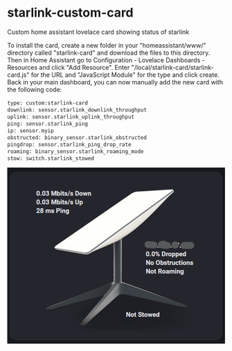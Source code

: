 # starlink-custom-card
Custom home assistant lovelace card showing status of starlink

To install the card, create a new folder in your "homeassistant/www/" directory called "starlink-card" and download the files to this directory. Then in Home Assistant go to Configuration - Lovelace Dashboards - Resources and click "Add Resource". Enter "/local/starlink-card/starlink-card.js" for the URL and "JavaScript Module" for the type and click create. Back in your main dashboard, you can now manually add the new card with the following code:

```
type: custom:starlink-card
downlink: sensor.starlink_downlink_throughput
uplink: sensor.starlink_uplink_throughput
ping: sensor.starlink_ping
ip: sensor.myip
obstructed: binary_sensor.starlink_obstructed
pingdrop: sensor.starlink_ping_drop_rate
roaming: binary_sensor.starlink_roaming_mode
stow: switch.starlink_stowed
```

![alt text](https://github.com/timmchugh11/starlink-card/blob/main/img/Screenshot%202023-11-06%20094837.png)
